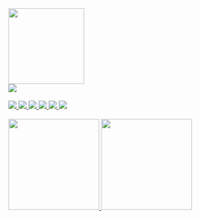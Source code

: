 <!--
### Hi there 👋

Heyho visitor,

thank you for checking my github profile. I am a developer since 2003. I hope you like my contributions to the community.


**naxmefy/naxmefy** is a ✨ _special_ ✨ repository because its `README.md` (this file) appears on your GitHub profile.

Here are some ideas to get you started:

- 🔭 I’m currently working on ...
- 🌱 I’m currently learning ...
- 👯 I’m looking to collaborate on ...
- 🤔 I’m looking for help with ...
- 💬 Ask me about ...
- 📫 How to reach me: ...
- 😄 Pronouns: ...
- ⚡ Fun fact: ...
-->

<div>
  <img src="https://media.giphy.com/media/fuVLJDSata0roTYJZ5/giphy.gif" width="150" height="150" />
</div>

<div>
  <!--<img src="https://badges.pufler.dev/visits/naxmefy/naxmefy?style=flat-square&color=6875f5&logo=github" />-->
  <a href="https://www.codewars.com/users/naxmefy">
    <img src="https://www.codewars.com/users/naxmefy/badges/micro" />
  </a>
</div>
<br />
<div>
  <a href="https://app.codesignal.com/profile/naxmefy">
    <img src="https://img.shields.io/badge/CodeSignal%20Level-49-blue" />
    <img src="https://img.shields.io/badge/CodeSignal%20Arcade%20Intro-60%2F60-blue" />
    <img src="https://img.shields.io/badge/CodeSignal%20Arcade%20The%20Core-49%2F162-blue" />
    <img src="https://img.shields.io/badge/CodeSignal%20Arcade%20Databases-84%2F84-blue" />
    <img src="https://img.shields.io/badge/CodeSignal%20Arcade%20Python-4%2F92-blue" />
    <img src="https://img.shields.io/badge/CodeSignal%20Arcade%20Graphs-0%2F66-blue" />
  </a>
</div>
<br />
<a href="https://github.com/naxmefy">
  <img height="180em" src="https://github-readme-stats-eight-theta.vercel.app/api?username=naxmefy&show_icons=true&theme=gruvbox&include_all_commits=true&count_private=true" />
  <img height="180em" src="https://github-readme-stats-eight-theta.vercel.app/api/top-langs/?username=naxmefy&layout=compact&langs_count=6&theme=gruvbox" /> 
</a>

